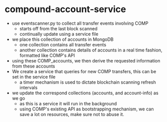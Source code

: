 # compound-account-service
- use eventscanner.py to collect all transfer events involving COMP
    - starts off from the last block scanned
    - continually update using a service file
- we place this collection of accounts in MongoDB
    - one collection contains all transfer events
    - another collection contains details of accounts in a real time fashion, formatted like COMP's API
- using these COMP_accounts, we then derive the requested information from these accounts
- We create a service that queries for new COMP transfers, this can be set in the service file
    - a timer mechanism is used to dictate blockchain scanning refresh intervals
- we update the correspond collections (accounts, and account-info) as we go
    - as this is a service it will run in the background
    - using COMP's existing API as bootstrapping mechanism, we can save a lot on resources, make sure not to abuse it.